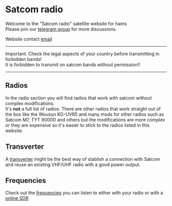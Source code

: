 # Satcom radio

Welcome to the "Satcom radio" satellite website for hams  
Please join our [telegram group](https://t.me/satcom_radio) for more discussions.

Website contact [email](satcomradioham@gmail.com)

------

Important. Check the legal aspects of your country before transmitting in forbidden bands!  
It is forbidden to transmit on satcom bands without permission!!

------

## Radios

In the radio section you will find radios that work with satcom without complex modifications.  
It's **not** a full list of radios. There are other radios that work straight out of the box like the Wouxun KG-UVR5 
and many mods for other radios such as Satcom M7, TYT 9000D and others but the modifications are more complex 
or they are expensive so it's easier to stick to the radios listed in this website.

## Transverter

A [transverter](/transverters/index.md) might be the best way of stablish a connection with Satcom and reuse an existing VHF/UHF radio with a good power output.

## Frequencies

Check out the [frequencies](/freq.md) you can listen to either with your radio or with a [online SDR](/sdr.md)
